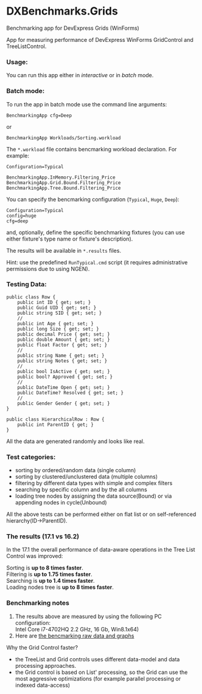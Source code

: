 # DXBenchmarks.Grids
Benchmarking app for DevExpress Grids (WinForms)

App for measuring performance of DevExpress WinForms GridControl and TreeListControl.

### Usage:

You can run this app either in *interactive* or in *batch* mode. 

### Batch mode:

To run the app in batch mode use the command line arguments:

    BenchmarkingApp cfg=Deep

or

    BenchmarkingApp Workloads/Sorting.workload

The `*.workload` file contains bencmarking workload declaration. For example:

    Configuration=Typical

    BenchmarkingApp.InMemory.Filtering_Price
    BenchmarkingApp.Grid.Bound.Filtering_Price
    BenchmarkingApp.Tree.Bound.Filtering_Price


You can specify the bencmarking configuration (`Typical`, `Huge`, `Deep`):

    Configuration=Typical
    config=huge
    cfg=deep

and, optionally, define the specific benchmarking fixtures (you can use either fixture's
type name or fixture's description).

The results will be available in `*.results` files.

Hint: use the predefined `RunTypical.cmd` script (it requires administrative permissions due to using NGEN).

### Testing Data:

    public class Row {
        public int ID { get; set; }
        public Guid UID { get; set; }
        public string SID { get; set; }
        //
        public int Age { get; set; }
        public long Size { get; set; }
        public decimal Price { get; set; }
        public double Amount { get; set; }
        public float Factor { get; set; }
        //
        public string Name { get; set; }
        public string Notes { get; set; }
        //
        public bool IsActive { get; set; }
        public bool? Approved { get; set; }
        //
        public DateTime Open { get; set; }
        public DateTime? Resolved { get; set; }
        //
        public Gender Gender { get; set; }
    }

    public class HierarchicalRow : Row {
        public int ParentID { get; }
    }

All the data are generated randomly and looks like real.

### Test categories:

 - sorting by ordered/random data (single column)
 - sorting by clustered/unclustered data (multiple columns)
 - filtering by different data types with simple and complex filters
 - searching by specific column and by the all columns
 - loading tree nodes by assigning the data source(Bound) or via appending nodes in cycle(Unbound)

All the above tests can be performed either on flat list or on self-referenced hierarchy(ID->ParentID).
 
### The results (17.1 vs 16.2)

In the 17.1 the overall performance of data-aware operations in the Tree List Control was improved:

Sorting is **up to 8 times faster**.  
Filtering is **up to 1.75 times faster**.  
Searching is **up to 1.4 times faster**.  
Loading nodes tree is **up to 8 times faster**.  

### Benchmarking notes

1. The results above are measured by using the following PC configuration:  
   Intel Core i7-4702HQ 2.2 GHz, 16 Gb, Win8.1x64)
2. Here are [the bencmarking raw data and graphs](https://goo.gl/zCM6zT)

Why the Grid Control faster?
 - the TreeList and Grid controls uses different data-model and data processing approaches.
 - the Grid control is based on List' processing, so the Grid can use the most aggressive optimizations (for example parallel processing or indexed data-access)
